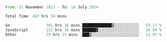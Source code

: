 <!--START_SECTION:waka-->

```rust
From: 21 November 2023 - To: 14 July 2024

Total Time: 487 hrs 59 mins

Go                301 hrs 38 mins █████████████▒░░░░░░░░░░░   53.17 %
JavaScript        152 hrs 16 mins ██████▓░░░░░░░░░░░░░░░░░░   26.84 %
Other             79 hrs 15 mins  ███▒░░░░░░░░░░░░░░░░░░░░░   13.97 %
```

<!--END_SECTION:waka-->
